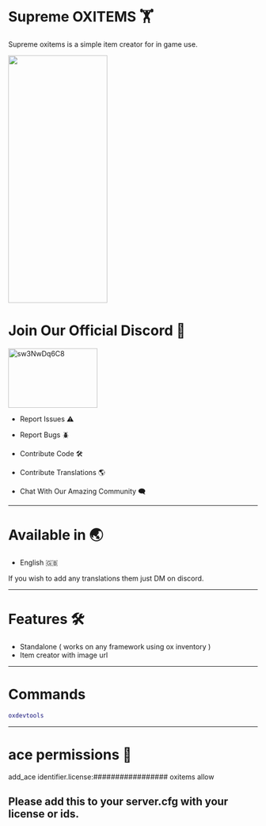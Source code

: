 # Supreme OXITEMS 🏋️

Supreme oxitems is a simple item creator for in game use.

<img src="https://forum-cfx-re.akamaized.net/optimized/4X/d/6/7/d67ca0560f7192c05fc4e790b0125b58951d6744_2_252x500.png" height="500" width="200">



# **Join Our Official Discord 💬**

<a href="https://discord.gg/8kxNYQkEMt" target="blank"><img align="center" src="https://raw.githubusercontent.com/rahuldkjain/github-profile-readme-generator/master/src/images/icons/Social/discord.svg" alt="sw3NwDq6C8" height="120" width="180" /></a>

- Report Issues ⚠️

- Report Bugs 🪲

- Contribute Code 🛠️

- Contribute Translations 🌎

- Chat With Our Amazing Community 🗨️

----------------------------------------------------------------------------------------------------------------------------------------------------------------------------------------------------------------------------------------------------------------------------------------------------------------------------------------------

# Available in 🌏

* English 🇬🇧

If you wish to add any translations them just DM on discord.

----------------------------------------------------------------------------------------------------------------------------------------------------------------------------------------------------------------------------------------------------------------------------------------------------------------------------------------------

# Features 🛠️

- Standalone ( works on any framework using ox inventory )
- Item creator with image url

----------------------------------------------------------------------------------------------------------------------------------------------------------------------------------------------------------------------------------------------------------------------------------------------------------------------------------------------

# Commands

```lua
oxdevtools
```

----------------------------------------------------------------------------------------------------------------------------------------------------------------------------------------------------------------------------------------------------------------------------------------------------------------------------------------------

# ace permissions 🚦

add_ace identifier.license:################# oxitems allow

Please add this to your server.cfg with your license or ids.
-------------------------------------------------------------------------------
